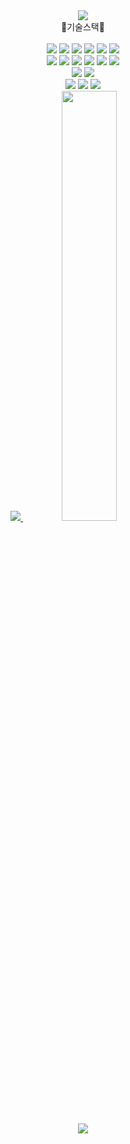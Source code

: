 
<div align=center> 
<img src="https://capsule-render.vercel.app/api?type=waving&height=200&color=gradient&text=신입%개발자%손인천&fontAlignY=32&fontAlign=64&textBg=false&animation=blink&reversal=true&descAlignY=70)" />
<br>
 <div>👋기술스택👋</div>
<br>
  <img src="https://img.shields.io/badge/java-007396?style=for-the-badge&logo=java&logoColor=white"> 
  <img src="https://img.shields.io/badge/python-3776AB?style=for-the-badge&logo=python&logoColor=white">
  <img src="https://img.shields.io/badge/html5-E34F26?style=for-the-badge&logo=html5&logoColor=white"> 
  <img src="https://img.shields.io/badge/css-1572B6?style=for-the-badge&logo=css3&logoColor=white"> 
  <img src="https://img.shields.io/badge/javascript-F7DF1E?style=for-the-badge&logo=javascript&logoColor=black"> 
  <img src="https://img.shields.io/badge/jquery-0769AD?style=for-the-badge&logo=jquery&logoColor=white">
  <br>
  <img src="https://img.shields.io/badge/oracle-F80000?style=for-the-badge&logo=oracle&logoColor=white"> 
  <img src="https://img.shields.io/badge/mysql-4479A1?style=for-the-badge&logo=mysql&logoColor=white"> 
  <img src="https://img.shields.io/badge/firebase-FFCA28?style=for-the-badge&logo=firebase&logoColor=white">
  <img src="https://img.shields.io/badge/react-61DAFB?style=for-the-badge&logo=react&logoColor=black"> 
  <img src="https://img.shields.io/badge/flask-000000?style=for-the-badge&logo=flask&logoColor=white">
  <img src="https://img.shields.io/badge/bootstrap-7952B3?style=for-the-badge&logo=bootstrap&logoColor=white">
  <br>
  <img src="https://img.shields.io/badge/netlify-FCC624?style=for-the-badge&logo=linux&logoColor=black"> 
  <img src="https://img.shields.io/badge/amazonaws-232F3E?style=for-the-badge&logo=amazonaws&logoColor=white"> 
  <br>
  <img src="https://img.shields.io/badge/github-181717?style=for-the-badge&logo=github&logoColor=white">
  <img src="https://img.shields.io/badge/git-F05032?style=for-the-badge&logo=git&logoColor=white">
  <img src="https://img.shields.io/badge/fontawesome-339AF0?style=for-the-badge&logo=fontawesome&logoColor=white">
  <br>

<a href="s">
  <img src="https://github-readme-stats.vercel.app/api/top-langs/?username=sonincheon&exclude_repo=dkssud8150.github.io&layout=compact&theme=tokyonight" />
</a>
<a href="s">
  <img src="https://github-readme-stats.vercel.app/api?username=sonincheon&theme=tokyonight&show_icons=true" width="42%" />
</a>

![](https://github-profile-summary-cards.vercel.app/api/cards/profile-details?username=sonincheon&theme=nord_dark)
</div>

